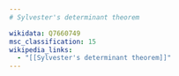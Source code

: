 ```yaml
---
# Sylvester's determinant theorem

wikidata: Q7660749
msc_classification: 15
wikipedia_links:
  - "[[Sylvester's determinant theorem]]"
---
```

